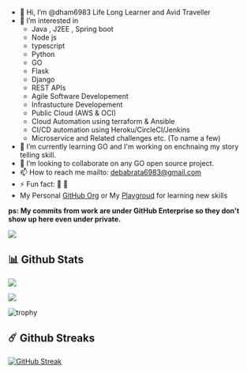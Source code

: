 - 👋 Hi, I’m @dham6983 Life Long Learner and Avid Traveller
- 👀 I’m interested in 
  - Java , J2EE , Spring boot
  - Node js 
  - typescript 
  - Python
  - GO
  - Flask 
  - Django 
  - REST APIs
  - Agile Software Developement
  - Infrastucture Developement 
  - Public Cloud (AWS & OCI) 
  - Cloud Automation using terraform & Ansible 
  - CI/CD automation using Heroku/CircleCI/Jenkins
  - Microservice and Related challenges etc. (To name a few)
- 🌱 I’m currently learning GO and I'm working on enchnaing my story telling skill.
- 💞️ I’m looking to collaborate on any GO open source project.
- 📫 How to reach me mailto: debabrata6983@gmail.com
- ⚡ Fun fact: 🤔 🐼
- My Personal [GitHub Org](https://github.com/learningmyway) or My [Playgroud](https://github.com/learningmyway) for learning new skills

**ps: My commits from work are under GitHub Enterprise so they don't show up here even under private.**

<!---
dham6983/dham6983 is a ✨ special ✨ repository because its `README.md` (this file) appears on your GitHub profile.
You can click the Preview link to take a look at your changes.
--->
![](https://komarev.com/ghpvc/?username=dham6983&label=PROFILE+VIEWS&style=plastic)

## 📊 Github Stats

![](https://github-readme-stats.vercel.app/api/top-langs/?username=dham6983&layout=compact&theme=cobalt)

![](https://github-readme-stats.vercel.app/api?username=dham6983&count_private=true&show_icons=true&theme=cobalt)

![trophy](https://github-profile-trophy.vercel.app/?username=dham6983)


## ☄️ Github Streaks

[![GitHub Streak](http://github-readme-streak-stats.herokuapp.com?user=dham6983&theme=dark)](https://git.io/streak-stats)

